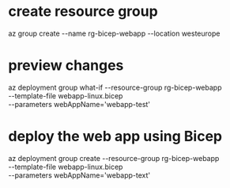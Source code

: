 # create resource group
az group create --name rg-bicep-webapp --location westeurope

# preview changes
az deployment group what-if --resource-group rg-bicep-webapp \
   --template-file webapp-linux.bicep \
   --parameters webAppName='webapp-test'

# deploy the web app using Bicep
az deployment group create --resource-group rg-bicep-webapp \
   --template-file webapp-linux.bicep \
   --parameters webAppName='webapp-text'